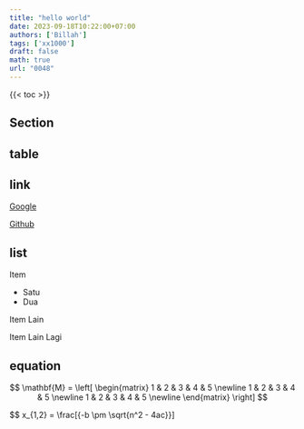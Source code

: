 ```yaml
---
title: "hello world"
date: 2023-09-18T10:22:00+07:00
authors: ['Billah']
tags: ['xx1000']
draft: false
math: true
url: "0048"
---
```

{{< toc >}}

## Section
## table

## link 
[Google](https://www.google.com)

[Github](https://www.github.com)

## list
Item
 - Satu
 - Dua

Item Lain

Item Lain Lagi

## equation
$$
\mathbf{M} =
\left[
\begin{matrix}
1 & 2 & 3 & 4 & 5 \newline
1 & 2 & 3 & 4 & 5 \newline
1 & 2 & 3 & 4 & 5 \newline
\end{matrix}
\right]
$$

$$
x_{1,2} = \frac[{-b \pm \sqrt{n^2 - 4ac}}]